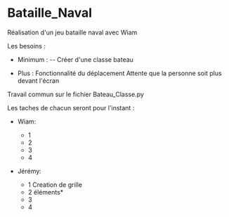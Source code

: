 # Bataille_Naval

Réalisation d'un jeu bataille naval avec Wiam 

Les besoins : 

- Minimum : 
-- Créer d'une classe bateau


- Plus  : 
    Fonctionnalité du déplacement
    Attente que la personne soit plus devant l'écran 

 
Travail commun sur le fichier Bateau_Classe.py

Les taches de chacun seront pour l'instant : 

- Wiam:
    + 1  
    + 2
    + 3
    + 4

- Jérémy:
    + 1 Creation de grille 
    + 2 éléments* 
    + 3 
    + 4

